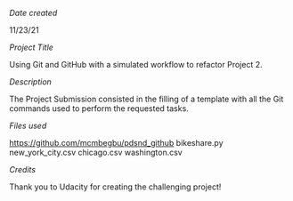 *Date created*

11/23/21

*Project Title* 

Using Git and GitHub with a simulated workflow to refactor Project 2.

*Description* 

The Project Submission consisted in the filling of a template with all the Git commands used to perform the requested tasks.

*Files used*

https://github.com/mcmbegbu/pdsnd_github bikeshare.py new_york_city.csv chicago.csv washington.csv

*Credits*

Thank you to Udacity for creating the challenging project!





